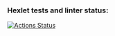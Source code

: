 ### Hexlet tests and linter status:
[![Actions Status](https://github.com/obi1gogh/qa-engineer-project-84/actions/workflows/hexlet-check.yml/badge.svg)](https://github.com/obi1gogh/qa-engineer-project-84/actions)